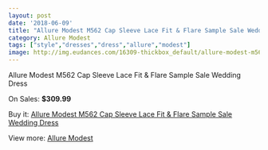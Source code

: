 ```yaml
---
layout: post
date: '2018-06-09'
title: "Allure Modest M562 Cap Sleeve Lace Fit & Flare Sample Sale Wedding Dress"
category: Allure Modest
tags: ["style","dresses","dress","allure","modest"]
image: http://img.eudances.com/16309-thickbox_default/allure-modest-m562-cap-sleeve-lace-fit-flare-sample-sale-wedding-dress.jpg
---
```

Allure Modest M562 Cap Sleeve Lace Fit & Flare Sample Sale Wedding Dress

On Sales: **$309.99**
<a href="https://www.eudances.com/en/allure-modest/4797-allure-modest-m562-cap-sleeve-lace-fit-flare-sample-sale-wedding-dress.html"><amp-img layout="responsive" width="600" height="600" src="//img.eudances.com/16309-thickbox_default/allure-modest-m562-cap-sleeve-lace-fit-flare-sample-sale-wedding-dress.jpg" alt="Allure Modest M562 Cap Sleeve Lace Fit & Flare Sample Sale Wedding Dress 0" /></a>
<a href="https://www.eudances.com/en/allure-modest/4797-allure-modest-m562-cap-sleeve-lace-fit-flare-sample-sale-wedding-dress.html"><amp-img layout="responsive" width="600" height="600" src="//img.eudances.com/16311-thickbox_default/allure-modest-m562-cap-sleeve-lace-fit-flare-sample-sale-wedding-dress.jpg" alt="Allure Modest M562 Cap Sleeve Lace Fit & Flare Sample Sale Wedding Dress 1" /></a>
<a href="https://www.eudances.com/en/allure-modest/4797-allure-modest-m562-cap-sleeve-lace-fit-flare-sample-sale-wedding-dress.html"><amp-img layout="responsive" width="600" height="600" src="//img.eudances.com/16310-thickbox_default/allure-modest-m562-cap-sleeve-lace-fit-flare-sample-sale-wedding-dress.jpg" alt="Allure Modest M562 Cap Sleeve Lace Fit & Flare Sample Sale Wedding Dress 2" /></a>

Buy it: [Allure Modest M562 Cap Sleeve Lace Fit & Flare Sample Sale Wedding Dress](https://www.eudances.com/en/allure-modest/4797-allure-modest-m562-cap-sleeve-lace-fit-flare-sample-sale-wedding-dress.html "Allure Modest M562 Cap Sleeve Lace Fit & Flare Sample Sale Wedding Dress")

View more: [Allure Modest](https://www.eudances.com/en/38-allure-modest "Allure Modest")